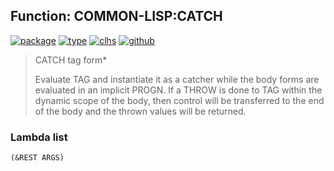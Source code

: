 ## Function: COMMON-LISP:CATCH
[![package](https://img.shields.io/badge/Package-COMMON--LISP-5f9ea0.svg?style=social&colorA=999999)](../) [![type](https://img.shields.io/badge/Type-Function-5f9ea0.svg?style=social&colorA=999999)](../#function) [![clhs](https://img.shields.io/badge/CLHS-CATCH-5f9ea0.svg?style=social&colorA=999999)](http://www.lispworks.com/documentation/HyperSpec/Body/s_catch.htm) [![github](https://img.shields.io/badge/GitHub-View_the_source-5f9ea0.svg?style=social&colorA=999999&logo=github)](https://github.com/sbcl/sbcl/blob/master/src/compiler/info-functions.lisp/) 

> CATCH tag form*
> 
> Evaluate TAG and instantiate it as a catcher while the body forms are
> evaluated in an implicit PROGN. If a THROW is done to TAG within the dynamic
> scope of the body, then control will be transferred to the end of the body and
> the thrown values will be returned.

### Lambda list
```
(&REST ARGS)
```
